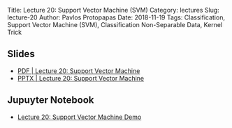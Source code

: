 Title: Lecture 20: Support Vector Machine (SVM)
Category: lectures
Slug: lecture-20
Author: Pavlos Protopapas
Date: 2018-11-19
Tags: Classification, Support Vector Machine (SVM), Classification Non-Separable Data, Kernel Trick


## Slides

- [PDF | Lecture 20: Support Vector Machine]({attach}presentation/lecture20_svm.pdf)
- [PPTX | Lecture 20: Support Vector Machine]({attach}presentation/lecture20_svm.pptx)

## Jupuyter Notebook

- [Lecture 20: Support Vector Machine Demo]({filename}notebook/lecture20.ipynb)